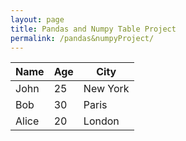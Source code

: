 ```yaml
---
layout: page
title: Pandas and Numpy Table Project
permalink: /pandas&numpyProject/
---
```


<html>
<table>
<thead>
    <tr>
    <th onclick="sortTable(0)">Name</th>
    <th onclick="sortTable(1)">Age</th>
    <th onclick="sortTable(2)">City</th>
    </tr>
</thead>
<tbody>
    <tr>
    <td>John</td>
    <td>25</td>
    <td>New York</td>
    </tr>
    <tr>
    <td>Bob</td>
    <td>30</td>
    <td>Paris</td>
    </tr>
    <tr>
    <td>Alice</td>
    <td>20</td>
    <td>London</td>
    </tr>
</tbody>
</table>

<script>
    function sortTable(columnIndex) {
        let table = document.querySelector('table');
        let rows = Array.from(table.rows).slice(1); // ignore the header row
        let ascending = true;
  
        rows.sort((rowA, rowB) => {
            let cellA = rowA.cells[columnIndex].textContent;
            let cellB = rowB.cells[columnIndex].textContent;
    
            if (cellA < cellB) {
            return ascending ? -1 : 1;
            } else if (cellA > cellB) {
            return ascending ? 1 : -1;
            } else {
            return 0;
            }
        });
  
        // Remove existing rows from table and add sorted rows
        rows.forEach(row => table.tBodies[0].appendChild(row));
  
        // Toggle sort order for next click
        ascending = !ascending;
    }
</script>

</html>
